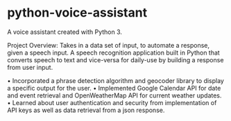 # python-voice-assistant
A voice assistant created with Python 3.

Project Overview:
Takes in a data set of input, to automate a response, given a speech input.
A speech recognition application built in Python that converts speech to text and vice-versa for daily-use by building a response from user input.

• Incorporated a phrase detection algorithm and geocoder library to display a specific output for the user.
• Implemented Google Calendar API for date and event retrieval and OpenWeatherMap API for current weather
updates.
• Learned about user authentication and security from implementation of API keys as well as data retrieval from
a json response.
